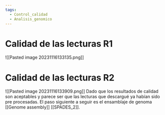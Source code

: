 ```yaml
---
tags:
  - Control_calidad
  - Analisis_genomico
---
```

# Calidad de las lecturas R1
![[Pasted image 20231116133135.png]]
# Calidad de las lecturas R2
![[Pasted image 20231116133909.png]] 
Dado que los resultados de calidad son aceptables y parece ser que las lecturas que descargué ya habían sido pre procesadas.
El paso siguiente a seguir es el ensamblaje de genoma [[Genome assembly]] [[SPADES_2]].